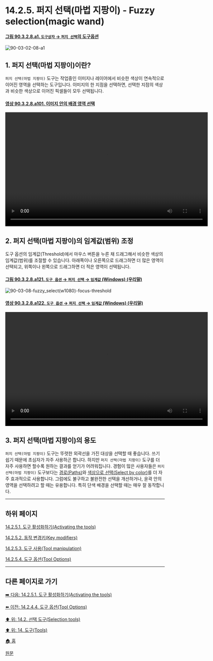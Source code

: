 # 14.2.5. 퍼지 선택(마법 지팡이) - Fuzzy selection(magic wand)

<a id="90-03-02-08-a1"></a>

#### [그림 90.3.2.8.a1. `도구상자` → `퍼지 선택`의 도구옵션](./90-03-02-08-fuzzy_select.md#90-03-02-08-a1)
![90-03-02-08-a1](https://github.com/wonder13662/gimp/assets/15767104/59bfa923-2940-4687-9ca9-2aae4df010aa)

## 1. 퍼지 선택(마법 지팡이)이란?
`퍼지 선택(마법 지팡이)` 도구는 작업중인 이미지나 레이어에서 비슷한 색상이 연속적으로 이어진 영역을 선택하는 도구입니다. 이미지의 한 지점을 선택하면, 선택한 지점의 색상과 비슷한 색상으로 이어진 픽셀들이 모두 선택됩니다.

<a id="90-03-02-08-a101"></a>

#### [영상 90.3.2.8.a101. 이미지 안의 배경 영역 선택](./90-03-02-08-fuzzy_select.md#90-03-02-08-a101)
<video controls="controls" width="640" height="360" src="https://github.com/wonder13662/gimp/assets/15767104/5bdf065c-08c3-4e6d-b7db-b32c8d9f36aa"></video>

## 2. 퍼지 선택(마법 지팡이)의 임계값(범위) 조정
도구 옵션의 임계값(Threshold)에서 마우스 버튼을 누른 채 드래그해서 비슷한 색상의 임계값(범위)를 조절할 수 있습니다. 아래쪽이나 오른쪽으로 드래그하면 더 많은 영역이 선택되고, 위쪽이나 왼쪽으로 드래그하면 더 적은 영역이 선택됩니다.

<a id="90-03-02-08-a121"></a>

#### [그림 90.3.2.8.a121. `도구 옵션` → `퍼지 선택` → `임계값` (Windows) (우리말)](./90-03-02-08-fuzzy_select.md#90-03-02-08-a121)
![90-03-08-fuzzy_select(w1080)-focus-threshold](https://github.com/wonder13662/gimp/assets/15767104/afc3bcd8-a1a5-41c7-8c06-dc632d773086)

<a id="90-03-02-08-a122"></a>

#### [영상 90.3.2.8.a122. `도구 옵션` → `퍼지 선택` → `임계값` (Windows) (우리말)](./90-03-02-08-fuzzy_select.md#90-03-02-08-a122)
<video controls="controls" width="640" height="360" src="https://github.com/wonder13662/gimp/assets/15767104/fb714519-4c1f-4bc3-960a-06ebc8b0b84b"></video>

## 3. 퍼지 선택(마법 지팡이)의 용도
`퍼지 선택(마법 지팡이)` 도구는 뚜렷한 외곽선을 가진 대상을 선택할 때 좋습니다. 쓰기 쉽기 때문에 초심자가 자주 사용하곤 합니다. 하지만 `퍼지 선택(마법 지팡이)` 도구를 더 자주 사용하면 할수록 원하는 결과를 얻기가 어려워집니다. 경험이 많은 사용자들은 `퍼지 선택(마법 지팡이)` 도구보다는 [경로(Paths)](./14-05-02-00-paths.md)와 [색상으로 선택(Select by color)](./14-02-06-00-select_by_color.md)를 더 자주 효과적으로 사용합니다. 그럼에도 불구하고 불완전한 선택을 개선하거나, 윤곽 안의 영역을 선택하려고 할 때는 유용합니다. 특히 단색 배경을 선택할 때는 매우 잘 동작합니다.

***

## 하위 페이지

[14.2.5.1. 도구 활성화하기(Activating the tools)](./14-02-05-01-activating_the_tool.md)

[14.2.5.2. 동작 변경키(Key modifiers)](./14-02-05-02-key_modifiers.md)

[14.2.5.3. 도구 사용(Tool manipulation)](./14-02-05-03-tool_manipulation.md)

[14.2.5.4. 도구 옵션(Tool Options)](./14-02-05-04-tool_options.md)

***

## 다른 페이지로 가기

[➡️ 다음: 14.2.5.1. 도구 활성화하기(Activating the tools)](./14-02-05-01-activating_the_tool.md)

[⬅️ 이전: 14.2.4.4. 도구 옵션(Tool Options)](./14-02-04-04-tool_options.md)

[⬆️ 위: 14.2. 선택 도구(Selection tools)](./14-02-00-selection-tools.md)

[⬆️ 위: 14. 도구(Tools)](./14-00-tools.md)

[🏠 홈](./00-home.md)

[원문](https://docs.gimp.org/2.10/ko/gimp-tool-fuzzy-select.html)